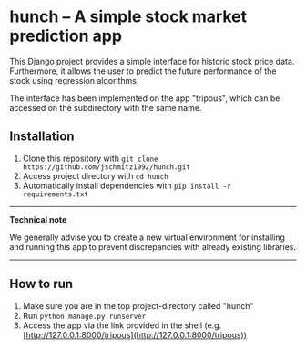 # hunch – A simple stock market prediction app
This Django project provides a simple interface for historic stock price data. Furthermore, it allows the user to predict the future performance of the stock using regression algorithms.

The interface has been implemented on the app "tripous", which can be accessed on the subdirectory with the same name. 

## Installation
1. Clone this repository with `git clone https://github.com/jschmitz1992/hunch.git`
2. Access project directory with `cd hunch` 
3. Automatically install dependencies with `pip install -r requirements.txt` 

---
**Technical note**

We generally advise you to create a new virtual  environment for installing and running this app to prevent discrepancies with already existing libraries.

---


## How to run
1. Make sure you are in the top project-directory called "hunch"
2. Run `python manage.py runserver`
3. Access the app via the link provided in the shell (e.g. [http://127.0.0.1:8000/tripous](http://127.0.0.1:8000/tripous))